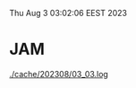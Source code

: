 Thu Aug  3 03:02:06 EEST 2023
# JAM
<a href='./cache/202308/03_03.log'>./cache/202308/03_03.log</a>
